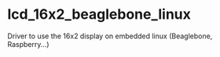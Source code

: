 # lcd_16x2_beaglebone_linux
Driver to use the 16x2 display on embedded linux (Beaglebone, Raspberry...)
